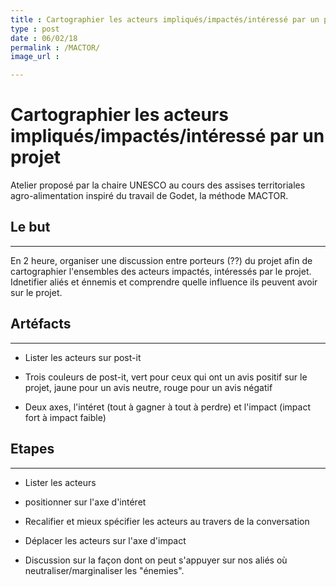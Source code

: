 ```yaml
---
title : Cartographier les acteurs impliqués/impactés/intéressé par un projet 
type : post
date : 06/02/18
permalink : /MACTOR/
image_url : 

---
```


# Cartographier les acteurs impliqués/impactés/intéressé par un projet

Atelier proposé par la chaire UNESCO au cours des assises territoriales agro-alimentation inspiré du travail de Godet, la méthode MACTOR.

## Le but

---

En 2 heure, organiser une discussion entre porteurs (??) du projet afin de cartographier l'ensembles des acteurs impactés, intéressés par le projet. Idnetifier aliés et énnemis et comprendre quelle influence ils peuvent avoir sur le projet.

## Artéfacts

---

- Lister les acteurs sur post-it

- Trois couleurs de post-it, vert pour ceux qui ont un avis positif sur le projet, jaune pour un avis neutre, rouge pour un avis négatif

- Deux axes, l'intéret (tout à gagner à tout à perdre) et l'impact (impact fort à impact faible)

## Etapes

---

- Lister les acteurs

- positionner sur l'axe d'intéret

- Recalifier et mieux spécifier les acteurs au travers de la conversation

- Déplacer les acteurs sur l'axe d'impact

- Discussion sur la façon dont on peut s'appuyer sur nos aliés où neutraliser/marginaliser les "énemies".
